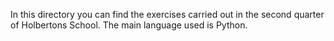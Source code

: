 In this directory you can find the exercises carried out in the second quarter of Holbertons School. The main language used is Python.
